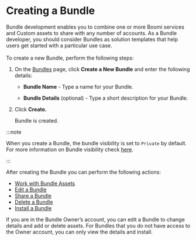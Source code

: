 

# Creating a Bundle

<head>
  <meta name="guidename" content="Bundles"/>
  <meta name="context" content="459ab8b9-b01c-42a0-bd58-2e456f43fed7"/>
</head>
Bundle development enables you to combine one or more Boomi services and Custom assets to share with any number of accounts. As a Bundle developer, you should consider Bundles as solution templates that help users get started with a particular use case. <br/><br/>
To create a new Bundle, perform the following steps:<br/>

1. On the [Bundles](https://platform.boomi.com/BoomiLabs.html#pub_bundles;) page, click **Create a New Bundle** and enter the following details:

    * **Bundle Name** - Type a name for your Bundle.

    * **Bundle Details** (optional) - Type a short description for your Bundle.

2. Click **Create.**
  
    Bundle is created.

:::note

 When you create a Bundle, the bundle visibility is set to `Private` by default. For more information on Bundle visibility check [here](./bundles_Editing_a_Bundle.md).

:::

After creating the Bundle you can perform the following actions:

* [Work with Bundle Assets](./bundles_Working_with_Bundle_Assets.md)
* [Edit a Bundle](./bundles_Editing_a_Bundle.md)
* [Share a Bundle](./bundles_Sharing_a_Bundle.md)
* [Delete a Bundle](./bundles_Deleting_a_Bundle.md)
* [Install a Bundle](./bundles_Installing_a_Bundle.md)

If you are in the Bundle Owner’s account, you can edit a Bundle to change details and add or delete assets. For Bundles that you do not have access to the Owner account, you can only view the details and install.